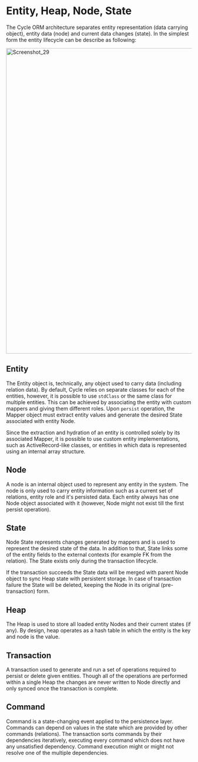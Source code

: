 # Entity, Heap, Node, State
The Cycle ORM architecture separates entity representation (data carrying object), entity data (node) and current data changes (state).
In the simplest form the entity lifecycle can be describe as following:

<img width="826" alt="Screenshot_29" src="https://user-images.githubusercontent.com/796136/56358587-c3b0e300-61e7-11e9-87f8-c999554f201e.png">

## Entity
The Entity object is, technically, any object used to carry data (including relation data). By default, Cycle relies on separate classes for each of the entities, however, it is possible to use `stdClass` or the same class for multiple entities. This can be achieved by associating the entity with custom mappers and giving them different roles. Upon `persist` operation, the Mapper object must extract entity values and generate the desired State associated with entity Node.

Since the extraction and hydration of an entity is controlled solely by its associated Mapper, it is possible to use custom entity implementations, such as ActiveRecord-like classes, or entities in which data is represented using an internal array structure.

## Node
A node is an internal object used to represent any entity in the system. The node is only used to carry entity information such as a current set of relations, entity role and it's persisted data. Each entity always has one Node object associated with it (however, Node might not exist till the first persist operation).

## State
Node State represents changes generated by mappers and is used to represent the desired state of the data. In addition to that, State links some of the entity fields to the external contexts (for example FK from the relation). The State exists only during the transaction lifecycle.

If the transaction succeeds the State data will be merged with parent Node object to sync Heap state with persistent storage. In case of transaction failure the State will be deleted, keeping the Node in its original (pre-transaction) form.

## Heap
The Heap is used to store all loaded entity Nodes and their current states (if any). By design, heap operates as a hash table in which the entity is the key and node is the value.

## Transaction
A transaction used to generate and run a set of operations required to persist or delete given entities. Though all of the operations are performed within a single Heap the changes are never written to Node directly and only synced once the transaction is complete.

## Command
Command is a state-changing event applied to the persistence layer. Commands can depend on values in the state which are provided by other commands (relations). The transaction sorts commands by their dependencies iteratively, executing every command which does not have any unsatisfied dependency. Command execution might or might not resolve one of the multiple dependencies.
